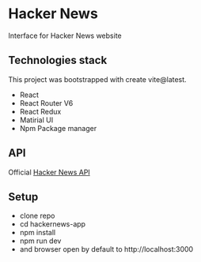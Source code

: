 # Hacker News

Interface for Hacker News website

## Technologies stack

This project was bootstrapped with create vite@latest.

- React
- React Router V6
- React Redux
- Matirial UI
- Npm Package manager

## API

Official [Hacker News API](https://github.com/HackerNews/API)

## Setup

- clone repo
- cd hackernews-app
- npm install
- npm run dev
- and browser open by default to http://localhost:3000

